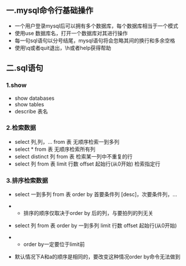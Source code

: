 ## 一.mysql命令行基础操作

* 一个用户登录mysql后可以拥有多个数据库，每个数据库相当于一个模式
* 使用use 数据库名，打开一个数据库对其进行操作
* 每一句sql语句以分号结尾，mysql语句将会忽略其间的换行和多余空格
* 使用\q或者quit退出，\h或者help获得帮助

## 二.sql语句

### 1.show

* show databases
* show tables
* describe 表名

### 2.检索数据

* select 列,列，... from 表	无顺序检索一到多列
* select * from 表                  无顺序检索所有列
* select distinct 列 from 表   检索某一列中不重复的行
* select 列 from 表 limit 行数 offset 起始行(从0开始)     检索指定行

### 3.排序检索数据

* select 一到多列 from 表 order by 首要条件列 [desc]，次要条件列，...
* * 排序的顺序仅取决于order by 后的列，与要拍列的列无关
* select 列 from 表 order by 一到多列 limit 行数 offset 起始行(从0开始)  

* * order by一定要位于limit前



* 默认情况下A和a的顺序是相同的，要改变这种情况order by命令无法做到